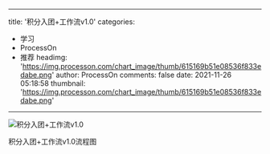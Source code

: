 
---
title: '积分入团+工作流v1.0'
categories: 
 - 学习
 - ProcessOn
 - 推荐
headimg: 'https://img.processon.com/chart_image/thumb/615169b51e08536f833edabe.png'
author: ProcessOn
comments: false
date: 2021-11-26 05:18:58
thumbnail: 'https://img.processon.com/chart_image/thumb/615169b51e08536f833edabe.png'
---

<div>   
<img class="thumb" alt="积分入团+工作流v1.0" src="https://img.processon.com/chart_image/thumb/615169b51e08536f833edabe.png" referrerpolicy="no-referrer">
<p>积分入团+工作流v1.0流程图</p>  
</div>
            